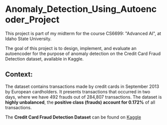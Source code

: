 # Anomaly_Detection_Using_Autoencoder_Project

This project is part of my midterm for the course CS6699: "Advanced AI", at Idaho State University.

The goal of this project is to design, implement, and evaluate an autoencoder for the purpose of anomaly detection on the Credit Card Fraud Detection dataset, available in Kaggle. 

## Context:
The dataset contains transactions made by credit cards in September 2013 by European cardholders. It presents transactions that occurred in two days, where we have 492 frauds out of 284,807 transactions. The dataset is **highly unbalanced**, the **positive class (frauds) account for 0.172%** of all transactions.

The **Credit Card Fraud Detection Dataset** can be found on [Kaggle](https://www.kaggle.com/datasets/mlg-ulb/creditcardfraud)
